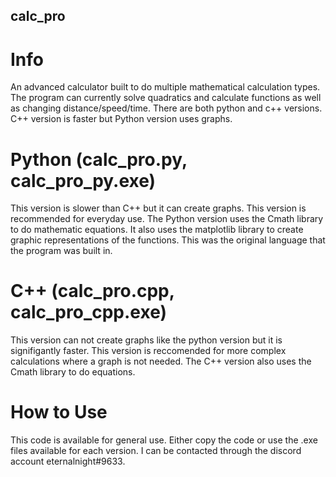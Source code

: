 ## calc_pro
# Info
An advanced calculator built to do multiple mathematical calculation types.
The program can currently solve quadratics and calculate functions as well as changing distance/speed/time.
There are both python and c++ versions.
C++ version is faster but Python version uses graphs.

# Python (calc_pro.py, calc_pro_py.exe)
This version is slower than C++ but it can create graphs.
This version is recommended for everyday use.
The Python version uses the Cmath library to do mathematic equations.
It also uses the matplotlib library to create graphic representations of the functions.
This was the original language that the program was built in.

# C++ (calc_pro.cpp, calc_pro_cpp.exe)
This version can not create graphs like the python version but it is signifigantly faster.
This version is reccomended for more complex calculations where a graph is not needed.
The C++ version also uses the Cmath library to do equations.

# How to Use
This code is available for general use.
Either copy the code or use the .exe files available for each version.
I can be contacted through the discord account eternalnight#9633.
